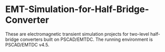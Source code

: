 # EMT-Simulation-for-Half-Bridge-Converter
These are electromagnetic transient simulation projects for two-level half-bridge converters built on PSCAD/EMTDC.
The running environment is PSCAD/EMTDC v4.5.
